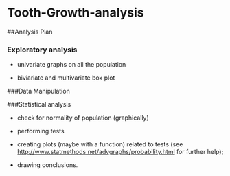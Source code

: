 # Tooth-Growth-analysis

##Analysis Plan


### Exploratory analysis

* univariate graphs on all the population

* biviariate and multivariate box plot

###Data Manipulation

###Statistical analysis

* check for normality of population (graphically)

* performing tests

* creating plots (maybe with a function) related to tests (see http://www.statmethods.net/advgraphs/probability.html for further help);

* drawing conclusions.




